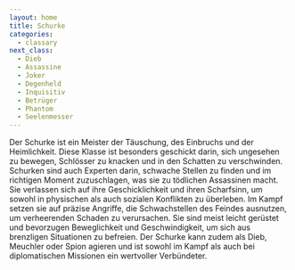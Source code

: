 ```yaml
---
layout: home
title: Schurke
categories:
  - classary
next_class:
  - Dieb
  - Assassine
  - Joker
  - Degenheld
  - Inquisitiv
  - Betrüger
  - Phantom
  - Seelenmesser
---
```


Der Schurke ist ein Meister der Täuschung, des Einbruchs und der Heimlichkeit. Diese Klasse ist besonders geschickt
darin, sich ungesehen zu bewegen, Schlösser zu knacken und in den Schatten zu verschwinden. Schurken sind auch Experten
darin, schwache Stellen zu finden und im richtigen Moment zuzuschlagen, was sie zu tödlichen Assassinen macht. Sie
verlassen sich auf ihre Geschicklichkeit und ihren Scharfsinn, um sowohl in physischen als auch sozialen Konflikten zu
überleben. Im Kampf setzen sie auf präzise Angriffe, die Schwachstellen des Feindes ausnutzen, um verheerenden Schaden
zu verursachen. Sie sind meist leicht gerüstet und bevorzugen Beweglichkeit und Geschwindigkeit, um sich aus brenzligen
Situationen zu befreien. Der Schurke kann zudem als Dieb, Meuchler oder Spion agieren und ist sowohl im Kampf als auch
bei diplomatischen Missionen ein wertvoller Verbündeter.